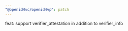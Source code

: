 ```yaml
---
"@openid4vc/openid4vp": patch
---
```


feat: support verifier_attestation in addition to verifier_info
